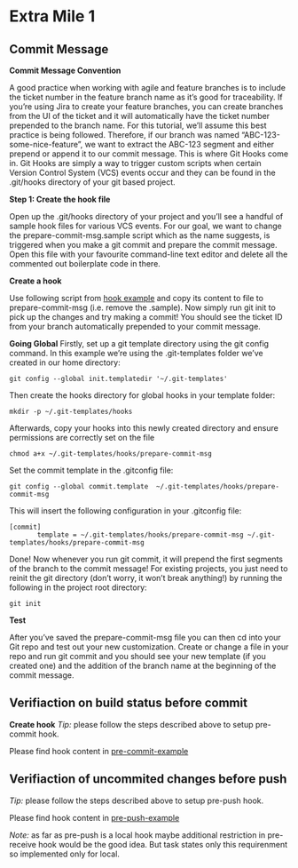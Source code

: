 # Extra Mile 1
## Commit Message
**Commit Message Convention**

A good practice when working with agile and feature branches is to include the ticket number in the feature branch name as it’s good for traceability. If you’re using Jira to create your feature branches, you can create branches from the UI of the ticket and it will automatically have the ticket number prepended to the branch name. For this tutorial, we’ll assume this best practice is being followed. Therefore, if our branch was named “ABC-123-some-nice-feature”, we want to extract the ABC-123 segment and either prepend or append it to our commit message. This is where Git Hooks come in. Git Hooks are simply a way to trigger custom scripts when certain Version Control System (VCS) events occur and they can be found in the .git/hooks directory of your git based project.

**Step 1: Create the hook file**

Open up the .git/hooks directory of your project and you’ll see a handful of sample hook files for various VCS events. For our goal, we want to change the prepare-commit-msg.sample script which as the name suggests, is triggered when you make a git commit and prepare the commit message. Open this file with your favourite command-line text editor and delete all the commented out boilerplate code in there.

**Create a hook** 

Use following script from [hook example](https://github.com/olga1iubchenko/gitTask/blob/main/extraTask/hooks/prepare-commit-msg-example)  and copy its content to file to prepare-commit-msg (i.e. remove the .sample).
Now simply run git init to pick up the changes and try making a commit! You should see the ticket ID from your branch automatically prepended to your commit message.

**Going Global**
Firstly, set up a git template directory using the git config command. In this example we’re using the .git-templates folder we’ve created in our home directory:
```
git config --global init.templatedir '~/.git-templates'
```
Then create the hooks directory for global hooks in your template folder:
```
mkdir -p ~/.git-templates/hooks
```
Afterwards, copy your hooks into this newly created directory and ensure permissions are correctly set on the file
```
chmod a+x ~/.git-templates/hooks/prepare-commit-msg
```
Set the commit template in the .gitconfig file: 
```
git config --global commit.template  ~/.git-templates/hooks/prepare-commit-msg
```
This will insert the following configuration in your .gitconfig file:
```
[commit]
       template = ~/.git-templates/hooks/prepare-commit-msg ~/.git-templates/hooks/prepare-commit-msg
 ```
 Done! Now whenever you run git commit, it will prepend the first segments of the branch to the commit message! For existing projects, you just need to reinit the git directory (don’t worry, it won’t break anything!) by running the following in the project root directory:
 ```
 git init
 ```

**Test**

After you’ve saved the prepare-commit-msg file you can then cd into your Git repo and test out your new customization. Create or change a file in your repo and run git commit and you should see your new template (if you created one) and the addition of the branch name at the beginning of the commit message.

## Verifiaction on build status before commit

**Create hook**
*Tip:* please follow the steps described above to setup pre-commit hook.

Please find hook content in [pre-commit-example](https://github.com/olga1iubchenko/gitTask/blob/main/extraTask/hooks/pre-commit-example)

## Verifiaction of uncommited changes before push
*Tip:* please follow the steps described above to setup pre-push hook.

Please find hook content in [pre-push-example](https://github.com/olga1iubchenko/gitTask/blob/main/extraTask/hooks/pre-push-example)

*Note:* as far as pre-push is a local hook maybe additional restriction in pre-receive hook would be the good idea. But task states only this requirenment so implemented only for local.

